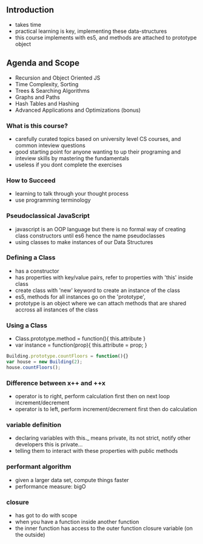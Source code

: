 ## Introduction

* takes time
* practical learning is key, implementing these data-structures
* this course implements with es5, and methods are attached to prototype object

## Agenda and Scope

* Recursion and Object Oriented JS
* Time Complexity, Sorting
* Trees & Searching Algorithms
* Graphs and Paths
* Hash Tables and Hashing
* Advanced Applications and Optimizations (bonus)

### What is this course?
* carefully curated topics based on university level CS courses, and common inteview questions
* good starting point for anyone wanting to up their programing and inteview skills by mastering the fundamentals
* useless if you dont complete the exercises

### How to Succeed
* learning to talk through your thought process
* use programming terminology

### Pseudoclassical JavaScript
* javascript is an OOP language but there is no formal way of creating class constructors until es6
hence the name pseudoclasses
* using classes to make instances of our Data Structures

### Defining a Class
* has a constructor
* has properties with key/value pairs, refer to properties with 'this' inside class
* create class with 'new' keyword to create an instance of the class
* es5, methods for all instances go on the 'prototype', 
* prototype is an object where we can attach methods that are shared accross all instances of the class

### Using a Class
* Class.prototype.method = function(){
    this.attribute
}
* var instance = function(prop){
    this.attribute = prop;
}

```js
Building.prototype.countFloors = function(){}
var house = new Building(2);
house.countFloors();
```

### Difference between x++ and ++x
* operator is to right, perform calculation first then on next loop increment/decrement
* operator is to left, perform increment/decrement first then do calculation

### variable definition
* declaring variables with this._ means private, its not strict, notify other developers this is private...
* telling them to interact with these properties with public methods

### performant algorithm
* given a larger data set, compute things faster
* performance measure: bigO

### closure
* has got to do with scope
* when you have a function inside another function
* the inner function has access to the outer function closure variable (on the outside)